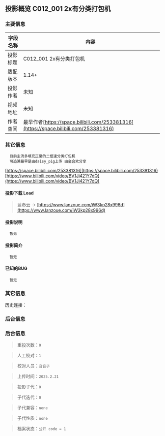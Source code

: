 ## 投影概览 C012_001 2x有分类打包机
### 主要信息
| 字段名称   | 内容           |
| ---------- | -------------- |
| 投影标题   |C012_001 2x有分类打包机               | 
| 适配版本   |1.14+               | 
| 投影作者   |未知               | 
| 视频地址   |未知               | 
| 作者空间   |最早作者[https://space.bilibili.com/253381316](https://space.bilibili.com/253381316)               | 

### 其它信息
      目前主流多填充正常的二倍速分类打包机
      可追溯最早是由daisy_pig上传 由金合欢分享
[https://space.bilibili.com/253381316](https://space.bilibili.com/253381316)  
[https://www.bilibili.com/video/BV1Ji421Y7dQ](https://www.bilibili.com/video/BV1Ji421Y7dQ)

#### 投影下载 Load

> 蓝奏云 → [https://www.lanzoue.com/iW3kp28x996d](https://www.lanzoue.com/iW3kp28x996d)

#### 投影说明
      暂无

#### 投影简介
      暂无

#### 已知的BUG
      暂无

### 其它信息
历史连接：[]()

### 后台信息

### 后台信息

> 重投次数：`0`

> 人工校对：`1`

> 校对人员：`音音子`

> 上传时间：`2025.2.21`

> 投影子代：`0`

> 子代迭代：`0`

> 子代兼容：`none`

> 子代性质：`none`

> 档案状态：`公开 code = 1`